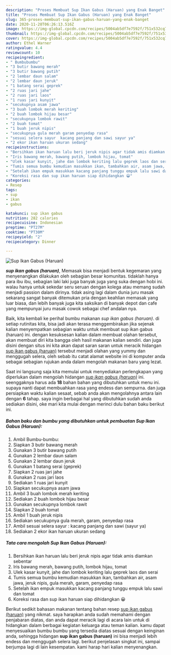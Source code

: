 ```yaml
---
description: "Proses Membuat Sup Ikan Gabus (Haruan) yang Enak Banget"
title: "Proses Membuat Sup Ikan Gabus (Haruan) yang Enak Banget"
slug: 365-proses-membuat-sup-ikan-gabus-haruan-yang-enak-banget
date: 2020-11-28T06:26:13.516Z
image: https://img-global.cpcdn.com/recipes/5004ab5df7e7592f/751x532cq70/sup-ikan-gabus-haruan-foto-resep-utama.jpg
thumbnail: https://img-global.cpcdn.com/recipes/5004ab5df7e7592f/751x532cq70/sup-ikan-gabus-haruan-foto-resep-utama.jpg
cover: https://img-global.cpcdn.com/recipes/5004ab5df7e7592f/751x532cq70/sup-ikan-gabus-haruan-foto-resep-utama.jpg
author: Ethel Warner
ratingvalue: 4.4
reviewcount: 10
recipeingredient:
- " Bumbubumbu"
- "3 butir bawang merah"
- "3 butir bawang putih"
- "2 lembar daun salam"
- "2 lembar daun jeruk"
- "1 batang serai geprek"
- "2 ruas jari jahe"
- "2 ruas jari laos"
- "1 ruas jari kunyit"
- "secukupnya asam jawa"
- "3 buah lombok merah keriting"
- "2 buah lombok hijau besar"
- "secukupnya lombok rawit"
- "2 buah tomat"
- "1 buah jeruk nipis"
- "secukupnya gula merah garam penyedap rasa"
- "sesuai selera sayur  kacang panjang dan sawi sayur ya"
- "2 ekor ikan haruan ukuran sedang"
recipeinstructions:
- "Bersihkan ikan haruan lalu beri jeruk nipis agar tidak amis diamkan sebentar"
- "Iris bawang merah, bawang putih, lombok hijau, tomat"
- "Ulek kasar kunyit, jahe dan lombok keriting lalu geprek laos dan serai"
- "Tumis semua bumbu kemudian masukkan ikan, tambahkan air, asam jawa, jeruk nipis, gula merah, garam, penyedap rasa"
- "Setelah ikan empuk masukkan kacang panjang tunggu empuk lalu sawi dan tomat"
- "Koreksi rasa dan sup ikan haruan siap dihidangkan 😀"
categories:
- Resep
tags:
- sup
- ikan
- gabus

katakunci: sup ikan gabus 
nutrition: 282 calories
recipecuisine: Indonesian
preptime: "PT27M"
cooktime: "PT30M"
recipeyield: "2"
recipecategory: Dinner

---
```



![Sup Ikan Gabus (Haruan)](https://img-global.cpcdn.com/recipes/5004ab5df7e7592f/751x532cq70/sup-ikan-gabus-haruan-foto-resep-utama.jpg)

<b><i>sup ikan gabus (haruan)</i></b>, Memasak bisa menjadi bentuk kegemaran yang menyenangkan dilakukan oleh sebagian besar komunitas. tidaklah hanya para ibu ibu, sebagian laki laki juga banyak juga yang suka dengan hobi ini. walau hanya untuk sekedar seru seruan dengan kolega atau memang sudah menjadi passion dalam dirinya. tidak asing lagi dalam dunia juru masak sekarang sangat banyak ditemukan pria dengan keahlian memasak yang luar biasa, dan lebih banyak juga kita saksikan di banyak depot dan cafe yang mempunyai juru masak cowok sebagai chef andalan nya.

Baik, kita kembali ke perihal bumbu makanan <i>sup ikan gabus (haruan)</i>. di setiap rutinitas kita, bisa jadi akan terasa menggembirakan jika sejenak kalian menyempatkan sebagian waktu untuk membuat sup ikan gabus (haruan) ini. dengan kesuksesan kalian dalam membuat olahan tersebut, akan membuat diri kita bangga oleh hasil makanan kalian sendiri. dan juga disini dengan situs ini kita akan dapat saran saran untuk meracik hidangan <u>sup ikan gabus (haruan)</u> tersebut menjadi olahan yang yummy dan menggugah selera, oleh sebab itu catat alamat website ini di komputer anda sebagai sebagian rujukan anda dalam mengolah makanan baru yang lezat.




Saat ini langsung saja kita memulai untuk menyediakan perlengkapan yang diperlukan dalam mengolah hidangan <u><i>sup ikan gabus (haruan)</i></u> ini. seenggaknya harus ada <b>18</b> bahan bahan yang dibutuhkan untuk menu ini. supaya nanti dapat membuahkan rasa yang endess dan sempurna. dan juga persiapkan waktu kalian sesaat, sebab anda akan mengolahnya antara lain dengan <b>6</b> tahap. saya ingin berbagai hal yang dibutuhkan sudah anda sediakan disini, oke mari kita mulai dengan merinci dulu bahan baku berikut ini.

<!--inarticleads1-->

##### Bahan baku dan bumbu yang dibutuhkan untuk pembuatan Sup Ikan Gabus (Haruan):

1. Ambil  Bumbu-bumbu:
1. Siapkan 3 butir bawang merah
1. Gunakan 3 butir bawang putih
1. Gunakan 2 lembar daun salam
1. Gunakan 2 lembar daun jeruk
1. Gunakan 1 batang serai (geprek)
1. Siapkan 2 ruas jari jahe
1. Gunakan 2 ruas jari laos
1. Sediakan 1 ruas jari kunyit
1. Siapkan secukupnya asam jawa
1. Ambil 3 buah lombok merah keriting
1. Sediakan 2 buah lombok hijau besar
1. Gunakan secukupnya lombok rawit
1. Siapkan 2 buah tomat
1. Ambil 1 buah jeruk nipis
1. Sediakan secukupnya gula merah, garam, penyedap rasa
1. Ambil sesuai selera sayur : kacang panjang dan sawi (sayur ya)
1. Sediakan 2 ekor ikan haruan ukuran sedang




<!--inarticleads2-->

##### Tata cara mengolah Sup Ikan Gabus (Haruan):

1. Bersihkan ikan haruan lalu beri jeruk nipis agar tidak amis diamkan sebentar
1. Iris bawang merah, bawang putih, lombok hijau, tomat
1. Ulek kasar kunyit, jahe dan lombok keriting lalu geprek laos dan serai
1. Tumis semua bumbu kemudian masukkan ikan, tambahkan air, asam jawa, jeruk nipis, gula merah, garam, penyedap rasa
1. Setelah ikan empuk masukkan kacang panjang tunggu empuk lalu sawi dan tomat
1. Koreksi rasa dan sup ikan haruan siap dihidangkan 😀




Berikut sedikit bahasan makanan tentang bahan resep <u>sup ikan gabus (haruan)</u> yang nikmat. saya harapkan anda sudah memahami dengan penjabaran diatas, dan anda dapat meracik lagi di acara lain untuk di hidangkan dalam berbagai kegiatan keluarga atau teman kalian. kamu dapat menyesuaikan bumbu bumbu yang tersedia diatas sesuai dengan keinginan anda, sehingga hidangan <b>sup ikan gabus (haruan)</b> ini bisa menjadi lebih endess dan menggugah selera lagi. berikut penjelasan singkat ini, sampai berjumpa lagi di lain kesempatan. kami harap hari kalian menyenangkan.

